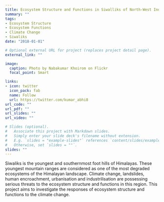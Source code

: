 ```yaml
---
title: Ecosystem Structure and Functions in Siwalliks of North-West India
summary: ""
tags:
- Ecosystem Structure
- Ecosystem Functions
- Climate Change
- Siwaliks
date: "2018-01-01"

# Optional external URL for project (replaces project detail page).
external_link: ""

image:
  caption: Photo by Nabakumar Khoirom on Flickr
  focal_point: Smart

links:
- icon: twitter
  icon_pack: fab
  name: Follow
  url: https://twitter.com/kumar_abhi8
url_code: ""
url_pdf: ""
url_slides: ""
url_video: ""

# Slides (optional).
#   Associate this project with Markdown slides.
#   Simply enter your slide deck's filename without extension.
#   E.g. `slides = "example-slides"` references `content/slides/example-slides.md`.
#   Otherwise, set `slides = ""`.
slides: ""
---
```


Siwaliks is the youngest and southernmost foot hills of Himalayas. These youngest mountain ranges are considered as one of the most degraded ecosystems of the Himalayan landscape. Climate change, landslides, human encroachment, urbanisation and industrilisation are possessing serious threats to the ecosystem structure and functions in this region. This project aims to investigate the responses of ecosystem structure and functions to the climate change.
